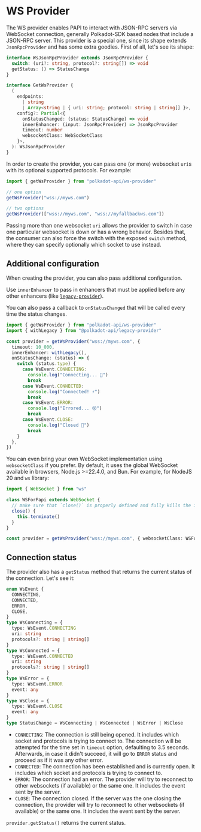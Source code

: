 # WS Provider

The WS provider enables PAPI to interact with JSON-RPC servers via WebSocket connection, generally Polkadot-SDK based nodes that include a JSON-RPC server. This provider is a special one, since its shape extends `JsonRpcProvider` and has some extra goodies. First of all, let's see its shape:

```ts
interface WsJsonRpcProvider extends JsonRpcProvider {
  switch: (uri?: string, protocol?: string[]) => void
  getStatus: () => StatusChange
}

interface GetWsProvider {
  (
    endpoints:
      | string
      | Array<string | { uri: string; protocol: string | string[] }>,
    config?: Partial<{
      onStatusChanged: (status: StatusChange) => void
      innerEnhancer: (input: JsonRpcProvider) => JsonRpcProvider
      timeout: number
      websocketClass: WebSocketClass
    }>,
  ): WsJsonRpcProvider
}
```

In order to create the provider, you can pass one (or more) websocket `uri`s with its optional supported protocols. For example:

```ts
import { getWsProvider } from "polkadot-api/ws-provider"

// one option
getWsProvider("wss://myws.com")

// two options
getWsProvider(["wss://myws.com", "wss://myfallbackws.com"])
```

Passing more than one websocket `uri` allows the provider to switch in case one particular websocket is down or has a wrong behavior. Besides that, the consumer can also force the switch with the exposed `switch` method, where they can specify optionally which socket to use instead.

## Additional configuration

When creating the provider, you can also pass additional configuration.

Use `innerEnhancer` to pass in enhancers that must be applied before any other enhancers (like [`legacy-provider`](/providers#legacy-provider)).

You can also pass a callback to `onStatusChanged` that will be called every time the status changes.

```ts
import { getWsProvider } from "polkadot-api/ws-provider"
import { withLegacy } from "@polkadot-api/legacy-provider"

const provider = getWsProvider("wss://myws.com", {
  timeout: 10_000,
  innerEnhancer: withLegacy(),
  onStatusChange: (status) => {
    switch (status.type) {
      case WsEvent.CONNECTING:
        console.log("Connecting... 🔌")
        break
      case WsEvent.CONNECTED:
        console.log("Connected! ⚡")
        break
      case WsEvent.ERROR:
        console.log("Errored... 😢")
        break
      case WsEvent.CLOSE:
        console.log("Closed 🚪")
        break
    }
  },
})
```

You can even bring your own WebSocket implementation using `websocketClass` if you prefer. By default, it uses the global WebSocket available in browsers, Node.js >=22.4.0, and Bun.
For example, for NodeJS 20 and `ws` library:

```typescript
import { WebSocket } from "ws"

class WSForPapi extends WebSocket {
  // make sure that `close()` is properly defined and fully kills the instance
  close() {
    this.terminate()
  }
}

const provider = getWsProvider("wss://myws.com", { websocketClass: WSForPapi })
```

## Connection status

The provider also has a `getStatus` method that returns the current status of the connection. Let's see it:

```ts
enum WsEvent {
  CONNECTING,
  CONNECTED,
  ERROR,
  CLOSE,
}
type WsConnecting = {
  type: WsEvent.CONNECTING
  uri: string
  protocols?: string | string[]
}
type WsConnected = {
  type: WsEvent.CONNECTED
  uri: string
  protocols?: string | string[]
}
type WsError = {
  type: WsEvent.ERROR
  event: any
}
type WsClose = {
  type: WsEvent.CLOSE
  event: any
}
type StatusChange = WsConnecting | WsConnected | WsError | WsClose
```

- `CONNECTING`: The connection is still being opened. It includes which socket and protocols is trying to connect to. The connection will be attempted for the time set in `timeout` option, defaulting to 3.5 seconds. Afterwards, in case it didn't succeed, it will go to `ERROR` status and proceed as if it was any other error.
- `CONNECTED`: The connection has been established and is currently open. It includes which socket and protocols is trying to connect to.
- `ERROR`: The connection had an error. The provider will try to reconnect to other websockets (if available) or the same one. It includes the event sent by the server.
- `CLOSE`: The connection closed. If the server was the one closing the connection, the provider will try to reconnect to other websockets (if available) or the same one. It includes the event sent by the server.

`provider.getStatus()` returns the current status.
